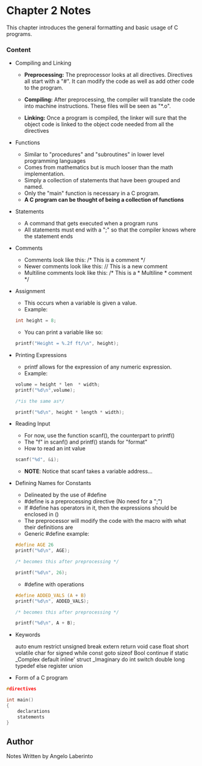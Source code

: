 # Chapter 2 Notes

This chapter introduces the general formatting and basic usage of C programs.

### Content 

- Compiling and Linking

	- **Preprocessing:** The preprocessor looks at all directives. Directives
	all start with a "#". It can modify the code as well as add other code
	to the program.

	- **Compiling:** After preprocessing, the compiler will translate the code
	into machine instructions. These files will be seen as "*.o".

	- **Linking:** Once a program is compiled, the linker will sure that the
	object code is linked to the object code needed from all the directives


- Functions

	- Similar to "procedures" and "subroutines" in lower level programming
	languages
	- Comes from mathematics but is much looser than the math implementation.
	- Simply a collection of statements that have been grouped and named.
	- Only the "main" function is necessary in a C program.
	- **A C program can be thought of being a collection of functions**

- Statements

	- A command that gets executed when a program runs
	- All statements must end with a ";" so that the compiler knows where the
	statement ends

- Comments

	- Comments look like this: 		/* This is a comment */
	- Newer comments look like this: 	// This is a new comment
	- Multiline comments look like this:	/* This is a 
						 * Multiline 
						 * comment
						 */

- Assignment

	- This occurs when a variable is given a value.
	- Example:
	```C
	int height = 8;
	``` 
	- You can print a variable like so:
	```C	
	printf("Height = %.2f ft/\n", height);
	```

- Printing Expressions

	- printf allows for the expression of any numeric expression.
	- Example:
	```C
	volume = height * len  * width;
	printf("%d\n",volume);

	/*is the same as*/

	printf("%d\n", height * length * width);
	```

- Reading Input

	- For now, use the function scanf(), the counterpart to printf()
	- The "f" in scanf() and printf() stands for "format"
	- How to read an int value
	```C	
	scanf("%d", &i);
	```
	- **NOTE**: Notice that scanf takes a variable address...
	
- Defining Names for Constants

	- Delineated by the use of #define
	- #define is a preprocessing directive (No need for a ";")
	- If #define has operators in it, then the expressions should be
	enclosed in ()
	- The preprocessor will modify the code with the macro with what
	their definitions are
	- Generic #define example:

	```C
	#define AGE 26
	printf("%d\n", AGE);

	/* becomes this after preprocessing */

	printf("%d\n", 26);
	```

	- #define with operations

	```C	
	#define ADDED_VALS (A + B)
	printf("%d\n", ADDED_VALS);

	/* becomes this after preprocessing */

	printf("%d\n", A + B);
	```

- Keywords

	auto		enum 		restrict	unsigned
	break 		extern 		return 		void
	case 		float		short 		volatile
	char 		for 		signed 		while
	const 		goto 		sizeof 		Bool
	continue 	if 		static 		_Complex
	default 	inline' 	struct 		_Imaginary
	do 		int 		switch
	double 		long 		typedef
	else 		register 	union

- Form of a C program

```C
#directives

int main()
{
	declarations
	statements
}

```

## Author

Notes Written by Angelo Laberinto
